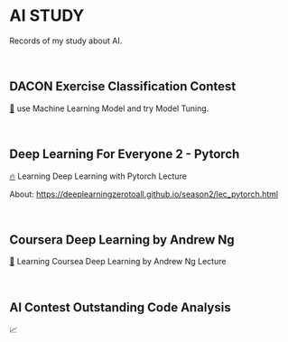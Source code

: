 # AI STUDY
Records of my study about AI.

</br>

## DACON Exercise Classification Contest
[🕺](https://github.com/newave986/AI-Study/tree/master/DACON_235689)
use Machine Learning Model and try Model Tuning.

</br>

## Deep Learning For Everyone 2 - Pytorch
[🔥](https://github.com/newave986/AI-Study/tree/master/DeepLearning_For_Everyone_2_Pytorch)
Learning Deep Learning with Pytorch Lecture

About: https://deeplearningzerotoall.github.io/season2/lec_pytorch.html

</br>

## Coursera Deep Learning by Andrew Ng
[🔖](https://github.com/newave986/AI-Study/tree/master/DeepLearning_AndrewNg)
Learning Coursea Deep Learning by Andrew Ng Lecture

</br>

## AI Contest Outstanding Code Analysis
📈